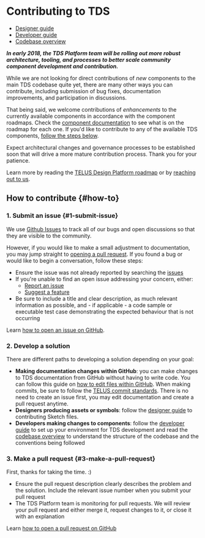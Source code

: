 # Contributing to TDS

- [Designer guide](./designer-guide.md)
- [Developer guide](./developer-guide.md)
- [Codebase overview](./codebase-overview.md)

**_In early 2018, the TDS Platform team will be rolling out more robust architecture, tooling, and processes to better scale community
component development and contribution._**

While we are not looking for direct contributions of _new_ components to the main TDS codebase quite yet, there are many
other ways you can contribute, including submission of bug fixes, documentation improvements, and participation in discussions.

That being said, we welcome contributions of _enhancements_ to the currently available components in accordance with
the component roadmaps. Check the [component documentation](ref://../components/index.html) to see what is on the roadmap
for each one. If you'd like to contribute to any of the available TDS components, [follow the steps below](#1-submit-an-issue).

Expect architectural changes and governance processes to be established soon that will drive a more mature contribution
process. Thank you for your patience.

Learn more by reading the [TELUS Design Platform roadmap](../roadmap.md) or by [reaching out to us](../contact.md).

## How to contribute {#how-to}

### 1. Submit an issue {#1-submit-issue}

We use [Github Issues](https://github.com/telusdigital/tds-core/issues) to track all of our bugs and open discussions so that
they are visible to the community.

However, if you would like to make a small adjustment to documentation, you may jump straight to [opening a pull request](#3-make-a-pull-request).
If you found a bug or would like to begin a conversation, follow these steps:

- Ensure the issue was not already reported by searching the [issues](https://github.com/telusdigital/tds-core/issues)
- If you're unable to find an open issue addressing your concern, either:
  - [Report an issue](https://github.com/telusdigital/tds-core/issues/new?template=defect_template.md)
  - [Suggest a feature](https://github.com/telusdigital/tds-core/issues/new?template=feature_template.md)
- Be sure to include a title and clear description, as much relevant information as possible, and - if applicable - a code
  sample or executable test case demonstrating the expected behaviour that is not occurring

Learn [how to open an issue on GitHub](https://help.github.com/articles/creating-an-issue/).

### 2. Develop a solution

There are different paths to developing a solution depending on your goal:

- **Making documentation changes within GitHub**: you can make changes to TDS documentation from GitHub without having
  to write code. You can follow this guide on [how to edit files within GitHub](https://help.github.com/articles/editing-files-in-your-repository/).
  When making commits, be sure to follow the [TELUS commit standards](https://github.com/telusdigital/reference-architecture/blob/0767e3450ee630bb6c8eb54a83c73f8ffa1576ab/process/contribution-model.md#commit-template).
  There is no need to create an issue first, you may edit documentation and create a pull request anytime.
- **Designers producing assets or symbols**: follow the [designer guide](./designer-guide.md) to contributing Sketch files.
- **Developers making changes to components**: follow the [developer guide](./developer-guide.md) to set up your environment for TDS development and read the [codebase overview](./codebase-overview.md) to understand the structure of the codebase and
  the conventions being followed

### 3. Make a pull request {#3-make-a-pull-request}

First, thanks for taking the time. :)

- Ensure the pull request description clearly describes the problem and the solution. Include the relevant issue number
  when you submit your pull request
- The TDS Platform team is monitoring for pull requests. We will review your pull request and either merge it, request
  changes to it, or close it with an explanation

Learn [how to open a pull request on GitHub](https://help.github.com/articles/creating-a-pull-request/)
